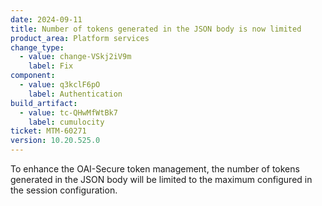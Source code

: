 ```yaml
---
date: 2024-09-11
title: Number of tokens generated in the JSON body is now limited
product_area: Platform services
change_type:
  - value: change-VSkj2iV9m
    label: Fix
component:
  - value: q3kclF6pO
    label: Authentication
build_artifact:
  - value: tc-QHwMfWtBk7
    label: cumulocity
ticket: MTM-60271
version: 10.20.525.0
---
```

To enhance the OAI-Secure token management, the number of tokens generated in the JSON body will be limited to the maximum configured in the session configuration.
